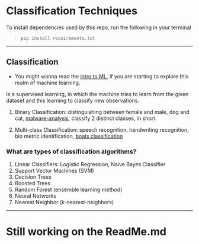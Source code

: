 # Classification Techniques

To install dependencies used by this repo, run the following in your terminal

> `pip install requirements.txt`

---

## Classification

- You might wanna read the [intro to ML](https://gist.github.com/elsheikh21/cd1d2ba99552ac63763765853840fd61), if you are starting to explore this realm of machine learning.

Is a supervised learning, in which the machine tries to learn from the given dataset and this learning to classify new observations.

1. Binary Classification: distinguishing between female and male, dog and cat, [malware-analysis](https://github.com/elsheikh21/malware-analysis), classify 2 distinct classes, in short.

2. Multi-class Classification: speech recognition, handwriting recognition, bio metric identification, [boats classification](https://github.com/elsheikh21/venice-boats-classification)

### What are types of classification algorithms?

1. Linear Classifiers: Logistic Regression, Naive Bayes Classifier
2. Support Vector Machines (SVM)
3. Decision Trees
4. Boosted Trees
5. Random Forest (ensemble learning method)
6. Neural Networks
7. Nearest Neighbor (k-nearest-neighbors)

---

# Still working on the ReadMe.md